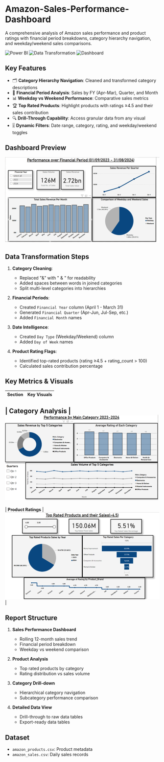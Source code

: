 # Amazon-Sales-Performance-Dashboard
A comprehensive analysis of Amazon sales performance and product ratings with financial period breakdowns, category hierarchy navigation, and weekday/weekend sales comparisons. 

![Power BI](https://img.shields.io/badge/Power_BI-FFC000?style=flat&logo=powerbi&logoColor=white)
![Data Transformation](https://img.shields.io/badge/Data_Transformation-2CA5E0?logo=powerautomate)
![Dashboard](https://img.shields.io/badge/Interactive_Dashboard-8A2BE2)


## Key Features  
- 🗂️ **Category Hierarchy Navigation**: Cleaned and transformed category descriptions  
- 📅 **Financial Period Analysis**: Sales by FY (Apr-Mar), Quarter, and Month  
- 📊 **Weekday vs Weekend Performance**: Comparative sales metrics  
- 🏆 **Top Rated Products**: Highlight products with ratings ≥4.5 and their sales contribution  
- 🔍 **Drill-Through Capability**: Access granular data from any visual  
- 🎚️ **Dynamic Filters**: Date range, category, rating, and weekday/weekend toggles  

## Dashboard Preview  

![Dashboard Overview](images/amazon_sales_analysis.png)  

## Data Transformation Steps  
1. **Category Cleaning**:  
   - Replaced "&" with " & " for readability  
   - Added spaces between words in joined categories  
   - Split multi-level categories into hierarchies  

2. **Financial Periods**:  
   - Created `Financial Year` column (April 1 - March 31)  
   - Generated `Financial Quarter` (Apr-Jun, Jul-Sep, etc.)  
   - Added `Financial Month` names  

3. **Date Intelligence**:  
   - Created `Day Type` (Weekday/Weekend) column  
   - Added `Day of Week` names  

4. **Product Rating Flags**:  
   - Identified top-rated products (rating ≥4.5 + rating_count > 100)  
   - Calculated sales contribution percentage  

## Key Metrics & Visuals  
| Section | Key Visuals |  
|---------|-------------|  

| **Category Analysis** | ![Category Performance](images/amazon_main_cat_performance.png) 
---
| **Product Ratings** | ![Rating Analysis](images/amazon_top_sales.png) |  


## Report Structure  
1. **Sales Performance Dashboard**  
   - Rolling 12-month sales trend  
   - Financial period breakdown  
   - Weekday vs weekend comparison  

2. **Product Analysis**  
   - Top rated products by category  
   - Rating distribution vs sales volume  

3. **Category Drill-down**  
   - Hierarchical category navigation  
   - Subcategory performance comparison  

4. **Detailed Data View**  
   - Drill-through to raw data tables  
   - Export-ready data tables  

## Dataset  
- `amazon_products.csv`: Product metadata  
- `amazon_sales.csv`: Daily sales records  
